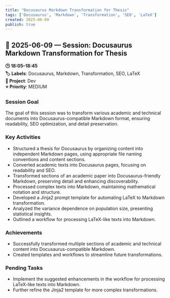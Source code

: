 ```yaml
---
title: "Docusaurus Markdown Transformation for Thesis"
tags: ['Docusaurus', 'Markdown', 'Transformation', 'SEO', 'LaTeX']
created: 2025-06-09
publish: true
---
```


## 📅 2025-06-09 — Session: Docusaurus Markdown Transformation for Thesis

**🕒 18:05–18:45**  
**🏷️ Labels**: Docusaurus, Markdown, Transformation, SEO, LaTeX  
**📂 Project**: Dev  
**⭐ Priority**: MEDIUM  


### Session Goal
The goal of this session was to transform various academic and technical documents into Docusaurus-compatible Markdown format, ensuring readability, SEO optimization, and detail preservation.

### Key Activities
- Structured a thesis for Docusaurus by organizing content into independent Markdown pages, using appropriate file naming conventions and content sections.
- Converted academic texts into Docusaurus pages, focusing on readability and SEO.
- Transformed sections of an academic paper into Docusaurus-friendly Markdown, preserving detail and enhancing discoverability.
- Processed complex texts into Markdown, maintaining mathematical notation and structure.
- Developed a Jinja2 prompt template for automating LaTeX to Markdown transformation.
- Analyzed the variance dependence on population size, presenting statistical insights.
- Outlined a workflow for processing LaTeX-like texts into Markdown.

### Achievements
- Successfully transformed multiple sections of academic and technical content into Docusaurus-compatible Markdown.
- Created templates and workflows to streamline future transformations.

### Pending Tasks
- Implement the suggested enhancements in the workflow for processing LaTeX-like texts into Markdown.
- Further refine the Jinja2 template for more complex transformations.
